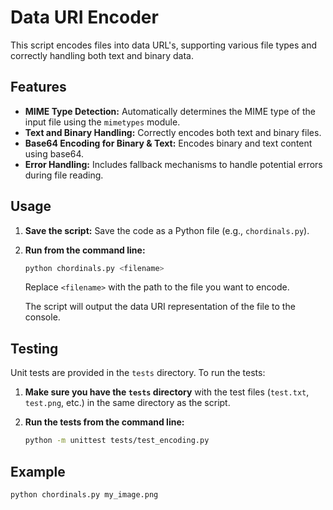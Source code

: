 # Data URI Encoder

This script encodes files into data URL's, supporting various file types and correctly handling both text and binary data.

## Features

- **MIME Type Detection:** Automatically determines the MIME type of the input file using the `mimetypes` module.
- **Text and Binary Handling:** Correctly encodes both text and binary files.
- **Base64 Encoding for Binary & Text:** Encodes binary and text content using base64.
- **Error Handling:** Includes fallback mechanisms to handle potential errors during file reading.

## Usage

1.  **Save the script:** Save the code as a Python file (e.g., `chordinals.py`).
2.  **Run from the command line:**

    ```bash
    python chordinals.py <filename>
    ```

    Replace `<filename>` with the path to the file you want to encode.

    The script will output the data URI representation of the file to the console.

## Testing

Unit tests are provided in the `tests` directory. To run the tests:

1.  **Make sure you have the `tests` directory** with the test files (`test.txt`, `test.png`, etc.) in the same directory as the script.
2.  **Run the tests from the command line:**

    ```bash
    python -m unittest tests/test_encoding.py
    ```

## Example

```bash
python chordinals.py my_image.png
```
